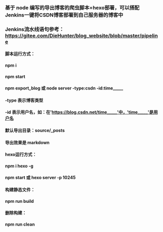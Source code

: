
### 基于 node 编写的导出博客的爬虫脚本+hexo部署，可以搭配Jenkins一键将CSDN博客部署到自己服务器的博客中
### Jenkins流水线语句参考：https://gitee.com/DieHunter/blog_website/blob/master/pipeline

#### 脚本运行方式：
#### npm i
#### npm start
#### npm export_blog 或 node server -type:csdn -id:time_____
#### -type 表示博客类型
#### -id 表示用户名，如：在'https://blog.csdn.net/time_____'中，'time_____'是用户名
#### 默认导出目录：source/_posts
#### 导出效果是 markdown

#### hexo运行方式：
#### npm i hexo -g
#### npm start 或 hexo server -p 10245
#### 构建静态文件：
#### npm run build
#### 删除构建：
#### npm run clean
